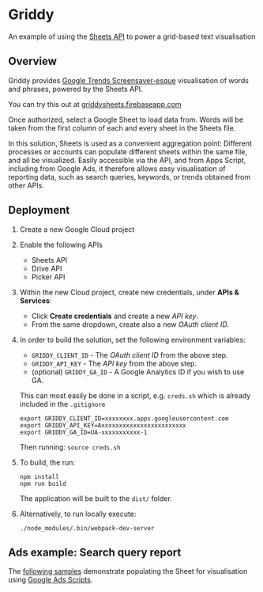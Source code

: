 # Griddy

An example of using the [Sheets API](https://developers.google.com/sheets/api/) to power a grid-based text visualisation

## Overview

Griddy provides [Google Trends Screensaver-esque](https://www.google.com/trends/hottrends/visualize?nrow=3&ncol=4) visualisation of words and phrases, powered by the Sheets API.

You can try this out at [griddysheets.firebaseapp.com](https://griddysheets.firebaseapp.com)

Once authorized, select a Google Sheet to load data from. Words will be taken from the first column of each and every sheet in the Sheets file.

In this solution, Sheets is used as a convenient aggregation point: Different processes or accounts can populate different sheets within the same file, and all be visualized. Easily accessible via the API, and from Apps Script, including from Google Ads, it therefore allows easy visualisation of reporting data, such as search queries, keywords, or trends obtained from other APIs.

## Deployment

1.  Create a new Google Cloud project

1.  Enable the following APIs

    *   Sheets API
    *   Drive API
    *   Picker API

1.  Within the new Cloud project, create new credentials, under **APIs & Services**:

    *   Click **Create credentials** and create a new *API key*.
    *   From the same dropdown, create also a new *OAuth client ID*.

1.  In order to build the solution, set the following environment variables:

    *   `GRIDDY_CLIENT_ID` - The *OAuth client ID* from the above step.
    *   `GRIDDY_API_KEY` - The *API key* from the above step.
    *   (optional) `GRIDDY_GA_ID` - A Google Analytics ID if you wish to use GA.

    This can most easily be done in a script, e.g. `creds.sh` which is already included in the `.gitignore`

    ```shell
    export GRIDDY_CLIENT_ID=xxxxxxxx.apps.googleusercontent.com
    export GRIDDY_API_KEY=Axxxxxxxxxxxxxxxxxxxxxxxx
    export GRIDDY_GA_ID=UA-xxxxxxxxxxx-1
    ```

    Then running: `source creds.sh`

1.  To build, the  run:

    ```shell
    npm install
    npm run build
    ```

    The application will be built to the `dist/` folder.

1.  Alternatively, to run locally execute:


    ```
    ./node_modules/.bin/webpack-dev-server
    ```

## Ads example: Search query report

The [following samples](ads/) demonstrate populating the Sheet for visualisation using [Google Ads Scripts](https://developers.google.com/google-ads/scripts/).